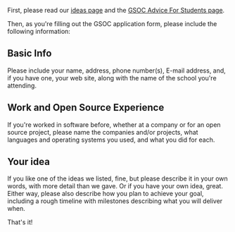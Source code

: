 First, please read our [ideas page](SummerOfCode.md) and the
[GSOC Advice For Students page](http://code.google.com/p/google-summer-of-code/wiki/AdviceforStudents).

Then, as you're filling out the GSOC application form, please
include the following information:

## Basic Info ##
Please include your name, address, phone number(s), E-mail address,
and, if you have one, your web site, along with the name of the school you're attending.

## Work and Open Source Experience ##
If you're worked in software before, whether at a company or for
an open source project, please name the companies and/or projects,
what languages and operating systems you used, and what you did for
each.

## Your idea ##
If you like one of the ideas we listed, fine, but please
describe it in your own words, with more detail than we gave.
Or if you have your own idea, great.  Either way, please also describe
how you plan to achieve your goal, including a rough timeline
with milestones describing what you will deliver when.

That's it!